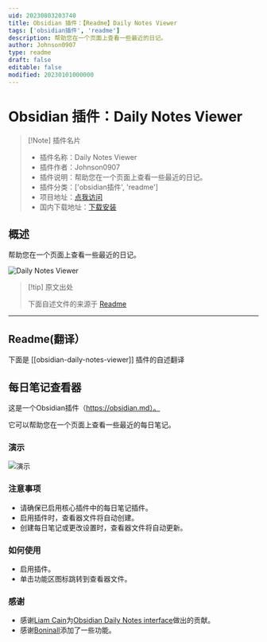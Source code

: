 ```yaml
---
uid: 20230803203740
title: Obsidian 插件：【Readme】Daily Notes Viewer
tags: ['obsidian插件', 'readme']
description: 帮助您在一个页面上查看一些最近的日记。
author: Johnson0907
type: readme
draft: false
editable: false
modified: 20230101000000
---
```


# Obsidian 插件：Daily Notes Viewer

> [!Note] 插件名片
> - 插件名称：Daily Notes Viewer
> - 插件作者：Johnson0907
> - 插件说明：帮助您在一个页面上查看一些最近的日记。
> - 插件分类：['obsidian插件', 'readme']
> - 项目地址：[点我访问](https://github.com/Johnson0907/obsidian-daily-notes-viewer)
> - 国内下载地址：[下载安装](https://pkmer.cn/products/plugin/pluginMarket/?obsidian-daily-notes-viewer)

## 概述

帮助您在一个页面上查看一些最近的日记。

![Daily Notes Viewer](https://cdn.pkmer.cn/covers/obsidian-daily-notes-viewer.png!pkmer)

> [!tip] 原文出处
> 
>下面自述文件的来源于 [Readme](https://ghproxy.net/https://raw.githubusercontent.com/Johnson0907/obsidian-daily-notes-viewer/master/README.md)
> 

---

## Readme(翻译）

下面是 [[obsidian-daily-notes-viewer]] 插件的自述翻译


## 每日笔记查看器

这是一个Obsidian插件（https://obsidian.md）。

它可以帮助您在一个页面上查看一些最近的每日笔记。

### 演示

![演示](img/demo.png)

### 注意事项

- 请确保已启用核心插件中的每日笔记插件。
- 启用插件时，查看器文件将自动创建。
- 创建每日笔记或更改设置时，查看器文件将自动更新。

### 如何使用

-   启用插件。
-   单击功能区图标跳转到查看器文件。

### 感谢

- 感谢[Liam Cain](https://github.com/liamcain)为[Obsidian Daily Notes interface](https://github.com/liamcain/obsidian-daily-notes-interface)做出的贡献。
- 感谢[Boninall](https://github.com/Quorafind)添加了一些功能。



